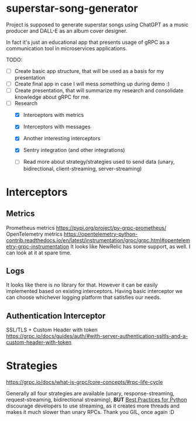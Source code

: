 # superstar-song-generator
Project is supposed to generate superstar songs using ChatGPT as a music producer and DALL-E as an album cover designer. 

In fact it's just an educational app that presents usage of gRPC as a communication tool in microservices applications.

TODO:
- [ ] Create basic app structure, that will be used as a basis for my presentation
- [ ] Create final app in case I will mess something up during demo :)
- [ ] Create presentation, that will summarize my research and consolidate knowledge about gRPC for me.
- [ ] Research
  - [X] Interceptors with metrics
  - [X] Interceptors with messages
  - [X] Another interesting interceptors
  - [X] Sentry integration (and other integrations)
  - [ ] Read more about strategy/strategies used to send data (unary, bidirectional, client-streaming, server-streaming)


# Interceptors

## Metrics
Prometheus metrics https://pypi.org/project/py-grpc-prometheus/
OpenTelemetry metrics https://opentelemetry-python-contrib.readthedocs.io/en/latest/instrumentation/grpc/grpc.html#opentelemetry-grpc-instrumentation
It looks like NewRelic has some support, as well. I can look at it at spare time.

## Logs
It looks like there is no library for that. However it can be easily implemented based on existing interceptors. Having basic interceptor we can choose whichever logging platform that satisfies our needs.

## Authentication Interceptor
SSL/TLS + Custom Header with token https://grpc.io/docs/guides/auth/#with-server-authentication-ssltls-and-a-custom-header-with-token


# Strategies
https://grpc.io/docs/what-is-grpc/core-concepts/#rpc-life-cycle

Generally all four strategies are available (unary, response-streaming, request-streaming, bidirectional streaming), **BUT** [Best Practices for Python](https://grpc.io/docs/guides/performance/#python) discourage developers to use streaming, as it creates more threads and makes it much slower than unary RPCs. Thank you GIL, once again :D 
